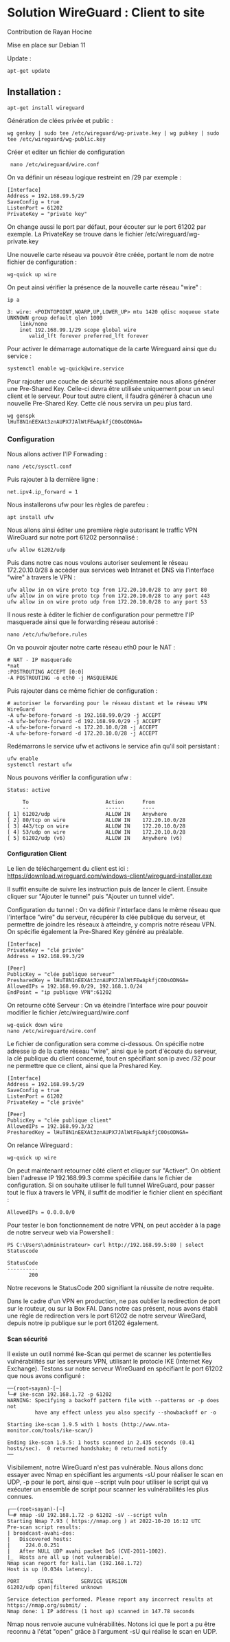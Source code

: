 # **Solution WireGuard : Client to site**

Contribution de Rayan Hocine

Mise en place sur Debian 11

Update :

```
apt-get update
``` 

 ## Installation :

 ``` 
 apt-get install wireguard
 ``` 

Génération de clées privée et public :

```
wg genkey | sudo tee /etc/wireguard/wg-private.key | wg pubkey | sudo tee /etc/wireguard/wg-public.key
```

 Créer et editer un fichier de configuration

```
 nano /etc/wireguard/wire.conf
```

On va définir un réseau logique restreint en /29 par exemple :
```
[Interface]
Address = 192.168.99.5/29
SaveConfig = true
ListenPort = 61202
PrivateKey = "private key" 
```
On change aussi le port par défaut, pour écouter sur le port 61202 par exemple.
La PrivateKey se trouve dans le fichier /etc/wireguard/wg-private.key

Une nouvelle carte réseau va pouvoir être créée, portant le nom de notre fichier de configuration :
```
wg-quick up wire
```

On peut ainsi vérifier la présence de la nouvelle carte réseau "wire" : 
``` 
ip a
```
```
3: wire: <POINTOPOINT,NOARP,UP,LOWER_UP> mtu 1420 qdisc noqueue state UNKNOWN group default qlen 1000
    link/none 
    inet 192.168.99.1/29 scope global wire
       valid_lft forever preferred_lft forever
```
Pour activer le démarrage automatique de la carte Wireguard ainsi que du service : 
```
systemctl enable wg-quick@wire.service
```

Pour rajouter une couche de sécurité supplémentaire nous allons générer une Pre-Shared Key. Celle-ci devra être utilisée uniquement pour un seul client et le serveur. Pour tout autre client, il faudra générer à chacun une nouvelle Pre-Shared Key. Cette clé nous servira un peu plus tard.
```
wg genspk
lHuT8N1nEEXAt3znAUPX7JAlWtFEwApkfjC0OsODNGA=
```
### Configuration 

Nous allons activer l'IP Forwading : 
```
nano /etc/sysctl.conf
```
Puis rajouter à la dernière ligne : 
```
net.ipv4.ip_forward = 1
```

Nous installerons ufw pour les règles de parefeu : 
```
apt install ufw
```
Nous allons ainsi éditer une première règle autorisant le traffic VPN WireGuard sur notre port 61202 personnalisé : 
```
ufw allow 61202/udp
``` 
Puis dans notre cas nous voulons autoriser seulement le réseau 172.20.10.0/28 à accèder aux services web Intranet et DNS via l'interface "wire" à travers le VPN : 
``` 
ufw allow in on wire proto tcp from 172.20.10.0/28 to any port 80
ufw allow in on wire proto tcp from 172.20.10.0/28 to any port 443
ufw allow in on wire proto udp from 172.20.10.0/28 to any port 53
``` 
Il nous reste à éditer le fichier de configuration pour permettre l'IP masquerade ainsi que le forwarding réseau autorisé : 
``` 
nano /etc/ufw/before.rules
``` 
On va pouvoir ajouter notre carte réseau eth0 pour le NAT : 
``` 
# NAT - IP masquerade
*nat
:POSTROUTING ACCEPT [0:0]
-A POSTROUTING -o eth0 -j MASQUERADE
```
Puis rajouter dans ce même fichier de configuration : 
```
# autoriser le forwarding pour le réseau distant et le réseau VPN WireGuard
-A ufw-before-forward -s 192.168.99.0/29 -j ACCEPT
-A ufw-before-forward -d 192.168.99.0/29 -j ACCEPT
-A ufw-before-forward -s 172.20.10.0/28 -j ACCEPT
-A ufw-before-forward -d 172.20.10.0/28 -j ACCEPT
```
Redémarrons le service ufw et activons le service afin qu'il soit persistant : 
```
ufw enable
systemctl restart ufw
```

Nous pouvons vérifier la configuration ufw : 
``` 
Status: active

     To                         Action      From
     --                         ------      ----
[ 1] 61202/udp                  ALLOW IN    Anywhere                  
[ 2] 80/tcp on wire             ALLOW IN    172.20.10.0/28            
[ 3] 443/tcp on wire            ALLOW IN    172.20.10.0/28            
[ 4] 53/udp on wire             ALLOW IN    172.20.10.0/28            
[ 5] 61202/udp (v6)             ALLOW IN    Anywhere (v6)             
``` 

#### **Configuration Client** 

Le lien de téléchargement du client est ici : https://download.wireguard.com/windows-client/wireguard-installer.exe

Il suffit ensuite de suivre les instruction puis de lancer le client. Ensuite cliquer sur "Ajouter le tunnel" puis "Ajouter un tunnel vide".

Configuration du tunnel : 
On va définir l'interface dans le même réseau que l'interface "wire" du serveur, récupérer la clée publique du serveur, et permettre de joindre les réseaux à atteindre, y compris notre réseau VPN. On spécifie également la Pre-Shared Key généré au préalable.
```
[Interface]
PrivateKey = "clé privée"
Address = 192.168.99.3/29

[Peer]
PublicKey = "clée publique serveur"
PresharedKey = lHuT8N1nEEXAt3znAUPX7JAlWtFEwApkfjC0OsODNGA=
AllowedIPs = 192.168.99.0/29, 192.168.1.0/24
EndPoint = "ip publique VPN":61202 
```
On retourne côté Serveur :
On va éteindre l'interface wire pour pouvoir modifier le fichier /etc/wireguard/wire.conf
 ```
 wg-quick down wire
 nano /etc/wireguard/wire.conf
 ```
 Le fichier de configuration sera comme ci-dessous. On spécifie notre adresse ip de la carte réseau "wire", ainsi que le port d'écoute du serveur, la clé publique du client concerné, tout en spécifiant son ip avec /32 pour ne permettre que ce client, ainsi que la Preshared Key. 
 ```
 [Interface]
Address = 192.168.99.5/29
SaveConfig = true
ListenPort = 61202
PrivateKey = "clé privée"

[Peer]
PublicKey = "clée publique client"
AllowedIPs = 192.168.99.3/32
PresharedKey = lHuT8N1nEEXAt3znAUPX7JAlWtFEwApkfjC0OsODNGA=
```
On relance Wireguard : 
```
wg-quick up wire
```
On peut maintenant retourner côté client et cliquer sur "Activer".
On obtient bien l'adresse IP 192.168.99.3 comme spécifiée dans le fichier de configuration. 
Si on souhaite utiliser le full tunnel WireGuard, pour passer tout le flux à travers le VPN, il suffit de modifier le fichier client en spécifiant : 
```
AllowedIPs = 0.0.0.0/0
```
Pour tester le bon fonctionnement de notre VPN, on peut accèder à la page de notre serveur web via Powershell :
``` 
PS C:\Users\administrateur> curl http://192.168.99.5:80 | select Statuscode

StatusCode
----------
       200
```
Notre recevons le StatusCode 200 signifiant la réussite de notre requête.

Dans le cadre d'un VPN en production, ne pas oublier la redirection de port sur le routeur, ou sur la Box FAI.
Dans notre cas présent, nous avons établi une règle de redirection vers le port 61202 de notre serveur WireGard, depuis notre ip publique sur le port 61202 également. 


#### **Scan sécurité** 

Il existe un outil nommé Ike-Scan qui permet de scanner les potentielles vulnérabilités sur les serveurs VPN, utilisant le protocle IKE (Internet Key Exchange).
Testons sur notre serveur WireGuard en spécifiant le port 61202 que nous avons configuré : 
```
──(root💀sayan)-[~]
└─# ike-scan 192.168.1.72 -p 61202
WARNING: Specifying a backoff pattern file with --patterns or -p does not
         have any effect unless you also specify --showbackoff or -o

Starting ike-scan 1.9.5 with 1 hosts (http://www.nta-monitor.com/tools/ike-scan/)

Ending ike-scan 1.9.5: 1 hosts scanned in 2.435 seconds (0.41 hosts/sec).  0 returned handshake; 0 returned notify
──
```
Visibilement, notre WireGuard n'est pas vulnérable.
Nous allons donc essayer avec Nmap en spécifiant les arguments -sU pour réaliser le scan en UDP, -p pour le port, ainsi que --script vuln pour utiliser le script qui va exécuter un ensemble de script pour scanner les vulnérabilités les plus connues.
```
┌──(root💀sayan)-[~]
└─# nmap -sU 192.168.1.72 -p 61202 -sV --script vuln
Starting Nmap 7.93 ( https://nmap.org ) at 2022-10-20 16:12 UTC
Pre-scan script results:
| broadcast-avahi-dos: 
|   Discovered hosts:
|     224.0.0.251
|   After NULL UDP avahi packet DoS (CVE-2011-1002).
|_  Hosts are all up (not vulnerable).
Nmap scan report for kali.lan (192.168.1.72)
Host is up (0.034s latency).

PORT      STATE         SERVICE VERSION
61202/udp open|filtered unknown

Service detection performed. Please report any incorrect results at https://nmap.org/submit/ .
Nmap done: 1 IP address (1 host up) scanned in 147.78 seconds
```
Nmap nous renvoie aucune vulnérabilités. Notons ici que le port a pu être reconnu à l'état "open" grâce à l'argument -sU qui réalise le scan en UDP.  




